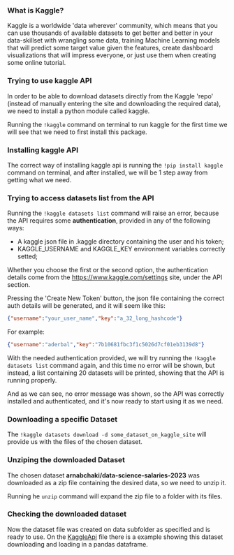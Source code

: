 ### What is Kaggle?

Kaggle is a worldwide 'data wherever' community, which means that you can use thousands of available datasets to get better and better in your data-skillset with wrangling some data, training Machine Learning models that will predict some target value given the features, create dashboard visualizations that will impress everyone, or just use them when creating some online tutorial.

### Trying to use kaggle API

In order to be able to download datasets directly from the Kaggle 'repo' (instead of manually entering the site and downloading the required data), we need to install a python module called kaggle.

Running the `!kaggle` command on terminal to run kaggle for the first time we will see that we need to first install this package.

### Installing kaggle API

The correct way of installing kaggle api is running the `!pip install kaggle` command on terminal, and after installed, we will be 1 step away from getting what we need.

### Trying to access datasets list from the API

Running the `!kaggle datasets list` command will raise an error, because the API requires some **authentication**, provided in any of the following ways:
  - A kaggle json file in .kaggle directory containing the user and his token;
  - KAGGLE_USERNAME and KAGGLE_KEY environment variables correctly setted;

Whether you choose the first or the second option, the authentication details come from the https://www.kaggle.com/settings site, under the API section.

Pressing the 'Create New Token' button, the json file containing the correct auth details will be generated, and it will seem like this:
```json
{"username":"your_user_name","key":"a_32_long_hashcode"}
```
For example:
```json
{"username":"aderbal","key":"7b10681fbc3f1c5026d7cf01eb3139d8"}
```

With the needed authentication provided, we will try running the `!kaggle datasets list` command again, and this time no error will be shown, but instead, a list containing 20 datasets will be printed, showing that the API is running properly. 

And as we can see, no error message was shown, so the API was correctly installed and authenticated, and it's now ready to start using it as we need.

### Downloading a specific Dataset

The `!kaggle datasets download -d some_dataset_on_kaggle_site` will provide us with the files of the chosen dataset.

### Unziping the downloaded Dataset

The chosen dataset **arnabchaki/data-science-salaries-2023** was downloaded as a zip file containing the desired data, so we need to unzip it.

Running he `unzip` command will expand the zip file to a folder with its files.

### Checking the downloaded dataset

Now the dataset file was created on data subfolder as specified and is ready to use. On the [KaggleApi](KaggleApi.ipynb) file there is a example showing this dataset downloading and loading in a pandas dataframe.
